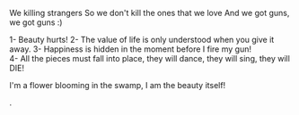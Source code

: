 We killing strangers
So we don't kill the ones that we love
     And we got guns, we got guns
:)




1- Beauty hurts!
2- The value of life is only understood when you give it away.
3- Happiness is hidden in the moment before I fire my gun!                    
4- All the pieces must fall into place, they will dance, they will sing, they will DIE!



I'm a flower blooming in the swamp, I am the beauty itself!



.
